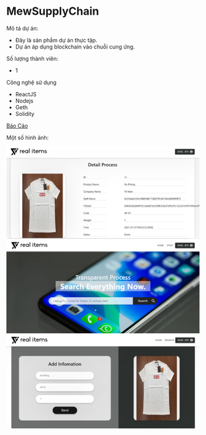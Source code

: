 # MewSupplyChain

Mô tả dự án:
- Đây là sản phẩm dự án thực tập.
- Dự án áp dụng blockchain vào chuỗi cung ứng.

Số lượng thành viên:
- 1

Công nghệ sử dụng
- ReactJS
- Nodejs
- Geth
- Solidity

[Báo Cáo](https://docs.google.com/document/d/1j5537ixx27d3jGw2ZrGWv4lJCdTc3VtJ/edit?usp=sharing&ouid=113343016154219350880&rtpof=true&sd=true)

Một số hình ảnh:

![alt text](https://github.com/nakamanfc/SupplyChain/blob/main/image%20(1).png)
![alt text](https://github.com/nakamanfc/SupplyChain/blob/main/image%20(2).png)
![alt text](https://github.com/nakamanfc/SupplyChain/blob/main/image.png)
